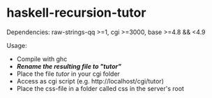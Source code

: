 # haskell-recursion-tutor

Dependencies:
raw-strings-qq >=1, cgi >=3000, base >=4.8 && <4.9

Usage:
- Compile with ghc
- _**Rename the resulting file to "tutor"**_
- Place the file _tutor_ in your cgi folder
- Access as cgi script (e.g. http://localhost/cgi/tutor)
- Place the css-file in a folder called css in the server's root

